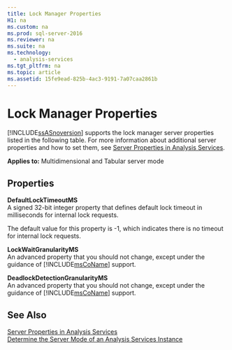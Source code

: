 ```yaml
---
title: Lock Manager Properties
H1: na
ms.custom: na
ms.prod: sql-server-2016
ms.reviewer: na
ms.suite: na
ms.technology: 
  - analysis-services
ms.tgt_pltfrm: na
ms.topic: article
ms.assetid: 15fe9ead-825b-4ac3-9191-7a07caa2861b
---
```

# Lock Manager Properties
  [!INCLUDE[ssASnoversion](../../Token/Other/ssASnoversion_md.md)] supports the lock manager server properties listed in the following table. For more information about additional server properties and how to set them, see [Server Properties in Analysis Services](../../Topics/TopicNameNotContainA/Server-Properties-in-Analysis-Services.md).  
  
 **Applies to:** Multidimensional and Tabular server mode  
  
## Properties  
 **DefaultLockTimeoutMS**  
 A signed 32\-bit integer property that defines default lock timeout in milliseconds for internal lock requests.  
  
 The default value for this property is \-1, which indicates there is no timeout for internal lock requests.  
  
 **LockWaitGranularityMS**  
 An advanced property that you should not change, except under the guidance of [!INCLUDE[msCoName](../../Token/Other/msCoName_md.md)] support.  
  
 **DeadlockDetectionGranularityMS**  
 An advanced property that you should not change, except under the guidance of [!INCLUDE[msCoName](../../Token/Other/msCoName_md.md)] support.  
  
## See Also  
 [Server Properties in Analysis Services](../../Topics/TopicNameNotContainA/Server-Properties-in-Analysis-Services.md)   
 [Determine the Server Mode of an Analysis Services Instance](../../Topics/TopicNameNotContainA/Determine-the-Server-Mode-of-an-Analysis-Services-Instance.md)  
  
  